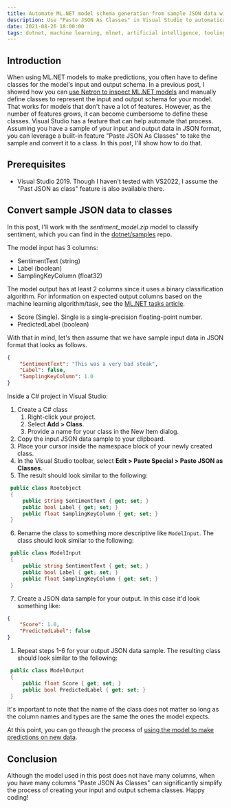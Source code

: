 ```yaml
---
title: Automate ML.NET model schema generation from sample JSON data with Visual Studio
description: Use "Paste JSON As Classes" in Visual Studio to automatically generate model input and output schema classes for your ML.NET models using JSON data samples.
date: 2021-08-26 18:00:00
tags: dotnet, machine learning, mlnet, artificial intelligence, tooling, visual studio
---
```


## Introduction

When using ML.NET models to make predictions, you often have to define classes for the model's input and output schema. In a previous post, I showed how you can [use Netron to inspect ML.NET models](/posts/inspect-mlnet-models-netron.html) and manually define classes to represent the input and output schema for your model. That works for models that don't have a lot of features. However, as the number of features grows, it can become cumbersome to define these classes. Visual Studio has a feature that can help automate that process. Assuming you have a sample of your input and output data in JSON format, you can leverage a built-in feature "Paste JSON As Classes" to take the sample and convert it to a class. In this post, I'll show how to do that.

## Prerequisites

- Visual Studio 2019. Though I haven't tested with VS2022, I assume the "Past JSON as class" feature is also available there.

## Convert sample JSON data to classes

In this post, I'll work with the *sentiment_model.zip* model to classify sentiment, which you can find in the [dotnet/samples](https://github.com/dotnet/samples/blob/main/machine-learning/models/sentimentanalysis/sentiment_model.zip) repo.

The model input has 3 columns:

- SentimentText (string)
- Label (boolean)
- SamplingKeyColumn (float32)

The model output has at least 2 columns since it uses a binary classification algorithm. For information on expected output columns based on the machine learning algorithm/task, see the [ML.NET tasks article](https://docs.microsoft.com/dotnet/machine-learning/resources/tasks#binary-classification-inputs-and-outputs).

- Score (Single). Single is a single-precision floating-point number.
- PredictedLabel (boolean)

With that in mind, let's then assume that we have sample input data in JSON format that looks as follows.

```json
{
    "SentimentText": "This was a very bad steak",
    "Label": false,
    "SamplingKeyColumn": 1.0
}
```

Inside a C# project in Visual Studio:

1. Create a C# class
   1. Right-click your project.
   2. Select **Add > Class**.
   3. Provide a name for your class in the New Item dialog.
2. Copy the input JSON data sample to your clipboard.
3. Place your cursor inside the namespace block of your newly created class.
4. In the Visual Studio toolbar, select **Edit > Paste Special > Paste JSON as Classes**.
5. The result should look similar to the following:

```csharp
 public class Rootobject
 {
     public string SentimentText { get; set; }
     public bool Label { get; set; }
     public float SamplingKeyColumn { get; set; }
 }
```

6. Rename the class to something more descriptive like `ModelInput`. The class should look similar to the following:

```csharp
 public class ModelInput
 {
     public string SentimentText { get; set; }
     public bool Label { get; set; }
     public float SamplingKeyColumn { get; set; }
 }
```

7. Create a JSON data sample for your output. In this case it'd look something like:

```json
{
    "Score": 1.0,
    "PredictedLabel": false
}
```

1. Repeat steps 1-6 for your output JSON data sample. The resulting class should look similar to the following:

```csharp
 public class ModelOutput
 {
     public float Score { get; set; }
     public bool PredictedLabel { get; set; }
 }
```

It's important to note that the name of the class does not matter so long as the column names and types are the same the ones the model expects.

At this point, you can go through the process of [using the model to make predictions on new data](https://docs.microsoft.com/dotnet/machine-learning/how-to-guides/machine-learning-model-predictions-ml-net).

## Conclusion

Although the model used in this post does not have many columns, when you have many columns "Paste JSON As Classes" can significantly simplify the process of creating your input and output schema classes. Happy coding!